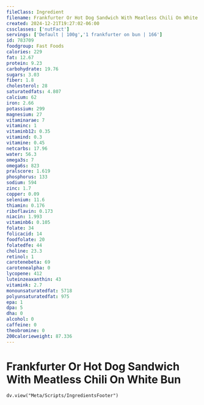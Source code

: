 ```yaml
---
fileClass: Ingredient
filename: Frankfurter Or Hot Dog Sandwich With Meatless Chili On White Bun
created: 2024-12-21T19:27:02-06:00
cssclasses: ['nutFact']
servings: ['Default | 100g','1 frankfurter on bun | 166']
id: 783709
foodgroup: Fast Foods
calories: 229
fat: 12.67
protein: 9.23
carbohydrate: 19.76
sugars: 3.03
fiber: 1.8
cholesterol: 28
saturatedfats: 4.807
calcium: 62
iron: 2.66
potassium: 299
magnesium: 27
vitaminarae: 7
vitaminc: 1
vitaminb12: 0.35
vitamind: 0.3
vitamine: 0.45
netcarbs: 17.96
water: 56.3
omega3s: 7
omega6s: 823
pralscore: 1.619
phosphorus: 133
sodium: 594
zinc: 1.7
copper: 0.09
selenium: 11.6
thiamin: 0.176
riboflavin: 0.173
niacin: 1.993
vitaminb6: 0.105
folate: 34
folicacid: 14
foodfolate: 20
folatedfe: 44
choline: 23.3
retinol: 1
carotenebeta: 69
carotenealpha: 0
lycopene: 412
luteinzeaxanthin: 43
vitamink: 2.7
monounsaturatedfat: 5718
polyunsaturatedfat: 975
epa: 1
dpa: 5
dha: 0
alcohol: 0
caffeine: 0
theobromine: 0
200calorieweight: 87.336
---
```


# Frankfurter Or Hot Dog Sandwich With Meatless Chili On White Bun

```dataviewjs
dv.view("Meta/Scripts/IngredientsFooter")
```